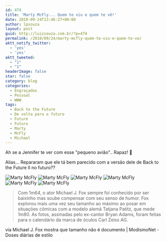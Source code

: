 ```yaml
---
id: 474
title: 'Marty McFly... Quem te viu e quem te vê!'
date: 2010-09-24T13:46:27+00:00
author: lpsouza
layout: post
guid: http://luizsouza.com.br/?p=474
permalink: /2010/09/24/marty-mcfly-quem-te-viu-e-quem-te-ve/
aktt_notify_twitter:
  - 'yes'
  - 'yes'
aktt_tweeted:
  - "1"
  - "1"
headerImage: false
star: false
category: blog
categories:
  - Engraçados
  - Pessoal
  - WWW
tags:
  - Back to the Future
  - De volta para o futuro
  - Future
  - Futuro
  - Marty
  - McFly
  - Michael
---
```

Ah se a Jennifer te ver com esse "pequeno avião".. Rapaz! 🙂
  
Alias... Repararam que ele tá bem parecido com a versão dele de Back to the Future II no futuro??

![Marty McFly](wp-content/upload/2010/09/article-0-0B385BE8000005DC-335_634x454.jpg)
![Marty McFly](wp-content/upload/2010/09/article-0-0B38401A000005DC-50_634x453.jpg)
![Marty McFly](wp-content/upload/2010/09/article-0-0B385636000005DC-927_634x472.jpg)
![Marty McFly](wp-content/upload/2010/09/article-0-0B386792000005DC-885_634x454.jpg)
![Marty McFly](wp-content/upload/2010/09/article-0-0B387263000005DC-786_634x454.jpg)
![Marty McFly](wp-content/upload/2010/09/article-1313034-0B3850CE000005DC-462_634x454.jpg)

> Com 1m64, o ator Michael J. Fox sempre foi conhecido por ser baixinho mas soube compensar com seu senso de humor. Fox explorou mais uma vez seu tamanho ao máximo ao posar em situações cômicas com a modelo alemã Tatjana Patitz, que mede 1m80. As fotos, assinadas pelo ex-cantor Bryan Adams, foram feitas para o calendário da marca de óculos Carl Zeiss AG.

via Michael J. Fox mostra que tamanho não é documento | ModismoNet - Doses diárias de estilo
